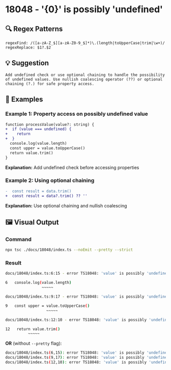 # 18048 - '{0}' is possibly 'undefined'

## 🔍 Regex Patterns
```regex
regexFind: /([a-zA-Z_$][a-zA-Z0-9_$]*)\.(length|toUpperCase|trim|\w+)/
regexReplace: $1?.$2
```

## 💡 Suggestion
```text
Add undefined check or use optional chaining to handle the possibility of undefined values. Use nullish coalescing operator (??) or optional chaining (?.) for safe property access.
```

## 📝 Examples

### Example 1: Property access on possibly undefined value
```diff
function processValue(value?: string) {
+  if (value === undefined) {
+    return
+  }
  console.log(value.length)
  const upper = value.toUpperCase()
  return value.trim()
}
```

**Explanation:** Add undefined check before accessing properties

### Example 2: Using optional chaining
```diff
-  const result = data.trim()
+  const result = data?.trim() ?? ''
```

**Explanation:** Use optional chaining and nullish coalescing

## 🖼️ Visual Output
### Command
```bash
npx tsc ./docs/18048/index.ts --noEmit --pretty --strict
```

### Result
```bash
docs/18048/index.ts:6:15 - error TS18048: 'value' is possibly 'undefined'.

6   console.log(value.length)
                ~~~~~

docs/18048/index.ts:9:17 - error TS18048: 'value' is possibly 'undefined'.

9   const upper = value.toUpperCase()
                  ~~~~~

docs/18048/index.ts:12:10 - error TS18048: 'value' is possibly 'undefined'.

12   return value.trim()
          ~~~~~
```

**OR** (without `--pretty` flag):

```bash
docs/18048/index.ts(6,15): error TS18048: 'value' is possibly 'undefined'.
docs/18048/index.ts(9,17): error TS18048: 'value' is possibly 'undefined'.
docs/18048/index.ts(12,10): error TS18048: 'value' is possibly 'undefined'.
```
